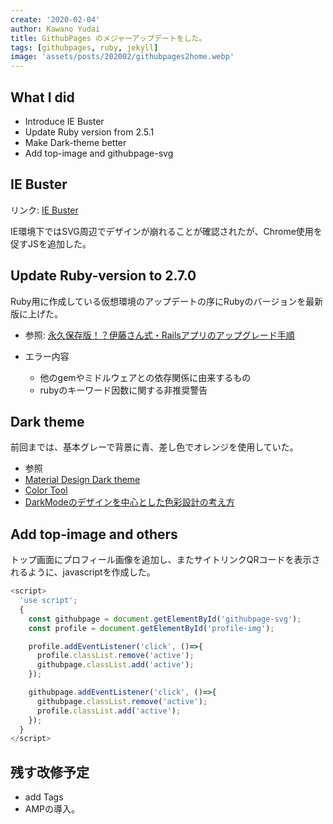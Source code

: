 ```yaml
---
create: '2020-02-04'
author: Kawano Yudai
title: GithubPages のメジャーアップデートをした。
tags: [githubpages, ruby, jekyll]
image: 'assets/posts/202002/githubpages2home.webp'
---
```


<picture>
  <source srcSet="/assets/posts/202002/githubpages2home.webp" type="image/webp" />
</picture>

## What I did
- Introduce IE Buster
- Update Ruby version from 2.5.1
- Make Dark-theme better
- Add top-image and githubpage-svg

## IE Buster
リンク: [IE Buster](https://ie-buster.qranoko.jp/)

IE環境下ではSVG周辺でデザインが崩れることが確認されたが、Chrome使用を促すJSを追加した。

## Update Ruby-version to 2.7.0
Ruby用に作成している仮想環境のアップデートの序にRubyのバージョンを最新版に上げた。

- 参照: [永久保存版！？伊藤さん式・Railsアプリのアップグレード手順](https://qiita.com/jnchito/items/0ee47108972a0e302caf)

- エラー内容
  - 他のgemやミドルウェアとの依存関係に由来するもの
  - rubyのキーワード因数に関する非推奨警告

## Dark theme
前回までは、基本グレーで背景に青、差し色でオレンジを使用していた。

- 参照
- [Material Design Dark theme](https://material.io/design/color/dark-theme.html)
- [Color Tool](https://material.io/resources/color/#!/?view.left=0&view.right=1&primary.color=121212&secondary.color=7bd0e7)
- [DarkModeのデザインを中心とした色彩設計の考え方](https://kudakurage.hatenadiary.com/entry/2019/07/29/083000)

## Add top-image and others
トップ画面にプロフィール画像を追加し、またサイトリンクQRコードを表示されるように、javascriptを作成した。

```javascript
<script>
  'use script';
  {
    const githubpage = document.getElementById('githubpage-svg');
    const profile = document.getElementById('profile-img');

    profile.addEventListener('click', ()=>{
      profile.classList.remove('active');
      githubpage.classList.add('active');
    });

    githubpage.addEventListener('click', ()=>{
      githubpage.classList.remove('active');
      profile.classList.add('active');
    });
  }
</script>
```

## 残す改修予定
- add Tags
- AMPの導入。